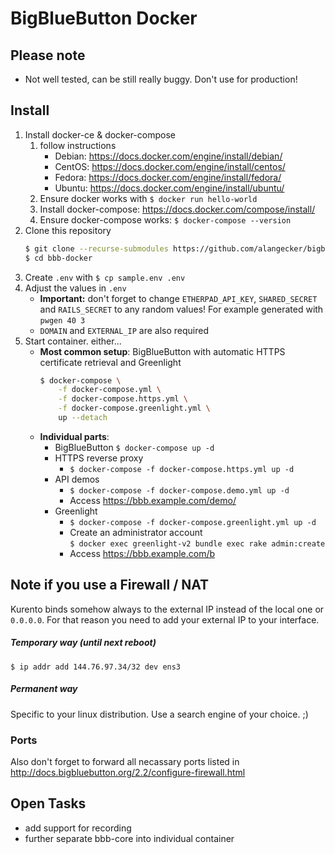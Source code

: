 # BigBlueButton Docker

## Please note
- Not well tested, can be still really buggy. Don't use for production! 

## Install
1. Install docker-ce & docker-compose
    1. follow instructions
        * Debian: https://docs.docker.com/engine/install/debian/
        * CentOS: https://docs.docker.com/engine/install/centos/
        * Fedora: https://docs.docker.com/engine/install/fedora/
        * Ubuntu: https://docs.docker.com/engine/install/ubuntu/
    2. Ensure docker works with `$ docker run hello-world`
    3. Install docker-compose: https://docs.docker.com/compose/install/
    4. Ensure docker-compose works: `$ docker-compose --version`
5. Clone this repository
   ```sh
   $ git clone --recurse-submodules https://github.com/alangecker/bigbluebutton-docker.git bbb-docker
   $ cd bbb-docker
   ```
6. Create `.env` with `$ cp sample.env .env`
7. Adjust the values in `.env`
   - **Important:** don't forget to change `ETHERPAD_API_KEY`, `SHARED_SECRET` and `RAILS_SECRET` to any random values! For example generated with `pwgen 40 3`
   - `DOMAIN` and `EXTERNAL_IP` are also required
8. Start container. either...
    - **Most common setup**: BigBlueButton with automatic HTTPS certificate retrieval and Greenlight
        ```bash
        $ docker-compose \
            -f docker-compose.yml \
            -f docker-compose.https.yml \
            -f docker-compose.greenlight.yml \
            up --detach
        ```
    - **Individual parts**:
        - BigBlueButton `$ docker-compose up -d`
        - HTTPS reverse proxy
            - `$ docker-compose -f docker-compose.https.yml up -d`
        - API demos
            - `$ docker-compose -f docker-compose.demo.yml up -d`
            - Access https://bbb.example.com/demo/
        - Greenlight
            - `$ docker-compose -f docker-compose.greenlight.yml up -d`
            - Create an administrator account \
            `$ docker exec greenlight-v2 bundle exec rake admin:create`
            - Access https://bbb.example.com/b





## Note if you use a Firewall / NAT
Kurento binds somehow always to the external IP instead of the local one or `0.0.0.0`. For that reason you need to add your external IP to your interface.

##### Temporary  way (until next reboot)
```
$ ip addr add 144.76.97.34/32 dev ens3
```

##### Permanent way
Specific to your linux distribution. Use a search engine of your choice. ;)

### Ports
Also don't forget to forward all necassary ports listed in http://docs.bigbluebutton.org/2.2/configure-firewall.html

## Open Tasks
- add support for recording
- further separate bbb-core into individual container


